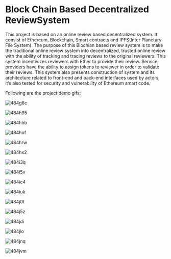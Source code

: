# Block Chain Based Decentralized ReviewSystem
This project is based on an online review based decentralized system. It consist of Ethereum,
Blockchain, Smart contracts and IPFS(Inter Planetary File System). The purpose of this Blochian
based review system is to make the traditional online review system into decentralized, trusted
online review with the ability of tracking and tracing reviews to the original reviewers. This
system incentivizes reviewers with Ether to provide their review. Service providers have the
ability to assign tokens to reviewer in order to validate their reviews. This system also presents
construction of system and its architecture related to front-end and back-end interfaces used
by actors, it’s also tested for security and vulnerability of Ethereum smart code.

Following are the project demo gifs:

![484g6c](https://user-images.githubusercontent.com/53296115/87317626-b5638b00-c540-11ea-86b6-4a0bbcbfe2be.gif)

![484h95](https://user-images.githubusercontent.com/53296115/87318386-b1843880-c541-11ea-927a-00560af652c4.gif)

![484hhb](https://user-images.githubusercontent.com/53296115/87318567-f4dea700-c541-11ea-8691-a4b2b828f236.gif)

![484hof](https://user-images.githubusercontent.com/53296115/87318741-2e171700-c542-11ea-9522-4881d544e7f8.gif)

![484hrw](https://user-images.githubusercontent.com/53296115/87318881-5ef74c00-c542-11ea-9019-a7678974bff4.gif)

![484hx2](https://user-images.githubusercontent.com/53296115/87319089-9cf47000-c542-11ea-9860-9aaef1b301cf.gif)

![484i3q](https://user-images.githubusercontent.com/53296115/87319167-b5fd2100-c542-11ea-8152-144c56a73deb.gif)

![484i5v](https://user-images.githubusercontent.com/53296115/87319233-c9a88780-c542-11ea-8894-5129f3ce658d.gif)

![484ic4](https://user-images.githubusercontent.com/53296115/87319398-02486100-c543-11ea-8b6d-1caf3c100ef0.gif)

![484iuk](https://user-images.githubusercontent.com/53296115/87320043-d8dc0500-c543-11ea-8cd7-525f521c6bde.gif)

![484j0t](https://user-images.githubusercontent.com/53296115/87320071-e09ba980-c543-11ea-9120-5674ea637d9e.gif)

![484j5z](https://user-images.githubusercontent.com/53296115/87320390-5142c600-c544-11ea-994a-cc6518b1f7c6.gif)

![484jdi](https://user-images.githubusercontent.com/53296115/87320412-59026a80-c544-11ea-976f-bf871d7e2504.gif)

![484jio](https://user-images.githubusercontent.com/53296115/87320578-85b68200-c544-11ea-8695-e4fa5ad9c4ae.gif)

![484jnq](https://user-images.githubusercontent.com/53296115/87320876-f067bd80-c544-11ea-9812-cd33a1fb3e35.gif)


![484jvm](https://user-images.githubusercontent.com/53296115/87320918-ffe70680-c544-11ea-85ec-d546b6af6d4b.gif)
